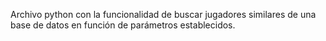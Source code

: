 Archivo python con la funcionalidad de buscar jugadores similares de una base de datos en función de parámetros establecidos.
